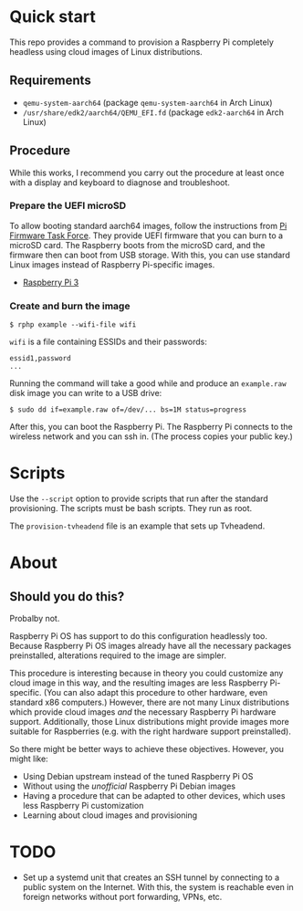 # Quick start

This repo provides a command to provision a Raspberry Pi completely headless using cloud images of Linux distributions.

## Requirements

* `qemu-system-aarch64` (package `qemu-system-aarch64` in Arch Linux)
* `/usr/share/edk2/aarch64/QEMU_EFI.fd` (package `edk2-aarch64` in Arch Linux)

## Procedure

While this works, I recommend you carry out the procedure at least once with a display and keyboard to diagnose and troubleshoot.

### Prepare the UEFI microSD

To allow booting standard aarch64 images, follow the instructions from [Pi Firmware Task Force](https://github.com/pftf).
They provide UEFI firmware that you can burn to a microSD card.
The Raspberry boots from the microSD card, and the firmware then can boot from USB storage.
With this, you can use standard Linux images instead of Raspberry Pi-specific images.

* [Raspberry Pi 3](https://github.com/pftf/RPi3)

### Create and burn the image

```
$ rphp example --wifi-file wifi
```

`wifi` is a file containing ESSIDs and their passwords:

```
essid1,password
...
```

Running the command will take a good while and produce an `example.raw` disk image you can write to a USB drive:

```
$ sudo dd if=example.raw of=/dev/... bs=1M status=progress
```

After this, you can boot the Raspberry Pi.
The Raspberry Pi connects to the wireless network and you can ssh in.
(The process copies your public key.)

# Scripts

Use the `--script` option to provide scripts that run after the standard provisioning.
The scripts must be bash scripts.
They run as root.

The `provision-tvheadend` file is an example that sets up Tvheadend.

# About

## Should you do this?

Probalby not.

Raspberry Pi OS has support to do this configuration headlessly too.
Because Raspberry Pi OS images already have all the necessary packages preinstalled, alterations required to the image are simpler.

This procedure is interesting because in theory you could customize any cloud image in this way, and the resulting images are less Raspberry Pi-specific.
(You can also adapt this procedure to other hardware, even standard x86 computers.)
However, there are not many Linux distributions which provide cloud images *and* the necessary Raspberry Pi hardware support.
Additionally, those Linux distributions might provide images more suitable for Raspberries (e.g. with the right hardware support preinstalled).

So there might be better ways to achieve these objectives.
However, you might like:

* Using Debian upstream instead of the tuned Raspberry Pi OS
* Without using the *unofficial* Raspberry Pi Debian images
* Having a procedure that can be adapted to other devices, which uses less Raspberry Pi customization
* Learning about cloud images and provisioning

# TODO

* Set up a systemd unit that creates an SSH tunnel by connecting to a public system on the Internet.
  With this, the system is reachable even in foreign networks without port forwarding, VPNs, etc.
